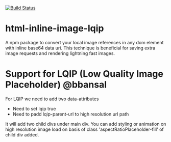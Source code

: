 [![Build Status](https://travis-ci.org/apuravchauhan/html-base64-image.svg?branch=master)](https://travis-ci.org/apuravchauhan/html-base64-image)

# html-inline-image-lqip
A npm package to convert your local image references in any dom element with inline base64 data uri. This technique is beneficial for saving extra image requests and rendering lightning fast images.

# Support for LQIP (Low Quality Image Placeholder) @bbansal
For LQIP we need to add two data-attributes
- Need to set lqip true 
- Need to padd lqip-parent-url to high resolution url path

It will add two child divs under main div. You can add styling or animation on high resolution image load on basis of class 'aspectRatioPlaceholder-fill' of child div added.
